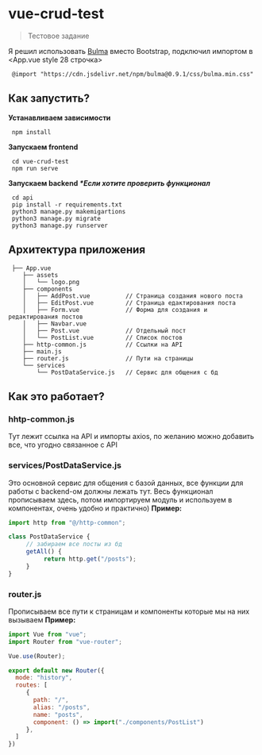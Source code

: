 # vue-crud-test
> Тестовое задание

Я решил использовать [Bulma](https://bulma.io) вместо Bootstrap, подключил импортом в <App.vue style 28 строчка>

     @import "https://cdn.jsdelivr.net/npm/bulma@0.9.1/css/bulma.min.css"

## Как запустить?
**Устанавливаем зависимости**

     npm install      
**Запускаем frontend**

     cd vue-crud-test
     npm run serve
**Запускаем backend _*Если хотите проверить функционал_**

     cd api
     pip install -r requirements.txt
     python3 manage.py makemigartions
     python3 manage.py migrate
     python3 manage.py runserver


## Архитектура приложения
```
 ├── App.vue
    ├── assets                 
    │   └── logo.png
    ├── components               
    │   ├── AddPost.vue          // Страница создания нового поста
    │   ├── EditPost.vue         // Страница едактирования поста
    │   ├── Form.vue             // Форма для создания и редактирования постов
    │   ├── Navbar.vue
    │   ├── Post.vue             // Отдельный пост
    │   └── PostList.vue         // Список постов
    ├── http-common.js           // Ссылки на API
    ├── main.js
    ├── router.js                // Пути на страницы
    └── services
        └── PostDataService.js   // Сервис для общения с бд
```

## Как это работает? 

### hhtp-common.js
Тут лежит ссылка на API и импорты axios, по желанию можно добавить все, что угодно связанное с API

### services/PostDataService.js
Это основной сервис для общения с базой данных, все функции для работы с backend-ом должны лежать тут.
Весь функционал прописываем здесь, потом импортируем модуль и используем в компонентах, очень удобно и практично)
**Пример:**
```javascript
import http from "@/http-common";

class PostDataService {
     // забираем все посты из бд
     getAll() {
          return http.get("/posts");
     }
}
```
### router.js
Прописываем все пути к страницам и компоненты которые мы на них вызываем
**Пример:**
```javascript
import Vue from "vue";
import Router from "vue-router";

Vue.use(Router);

export default new Router({
  mode: "history",
  routes: [
     {
       path: "/",
       alias: "/posts",
       name: "posts",
       component: () => import("./components/PostList")
     },
  ]
})
```

